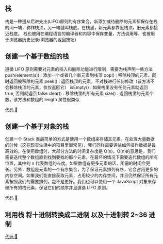 ## 栈

栈是一种遵从后进先出(LIFO)原则的有序集合，新添加或待删除的元素都保存在栈的同一端，称作栈顶，另一端就叫栈底。在栈里，新元素都靠近栈顶，旧元素都接近栈底。
栈也被用在编程语言的编译器和内容中保存变量，方法调用等，也被用于浏览器历史记录(浏览器的返回按钮)

## 创建一个基于数组的栈

遵循 LIFO 原则需要对元素的插入和删除功能进行限制，需要为栈声明一些方法
push(element(s)) : 添加一个或者几个新元素到栈顶
pop() : 移除栈顶的元素，同时返回被移除的元素
peek() : 返回栈顶的元素，不对栈进行任何修改（该方法不会移除栈顶的元素，仅仅返回它）
isEmpty() : 如果栈里没有任何元素就返回 true, 否则就返回 false
clear() : 移除栈里的所有元素
size() : 返回栈里的元素个数，该方法和数组的 length 属性很类似

[代码 🌰](/code/stack-array.js)

## 创建一个基于对象的栈

创建一个 Stack 类最简单的方式是使用一个数组来存储其元素。在处理大量数据的时候（这在现实生活中的项目里很常见），我们同样需要评估如何操作数据是最高效的。在使用数组时，大部分方法的时间复杂度是 O(n)。O(n)的意思是，我们需要迭代整个数组直到找到要找的那个元素，在最坏的情况下需要迭代数组的所有位置，其中的 n 代表数组的长度。如果数组有更多元素的话，所需的时间会更长。另外，数组是元素的一个有序集合，为了保证元素排列有序，它会占用更多的内存空间。如果我们能直接获取元素，占用较少的内存空间，并且仍然保证所有元素按照我们的需要排列，岂不是更好。我们也可以使用一个 JavaScript 对象来存储所有的栈元素，保证它们的顺序并且遵循 LIFO 原则。

[代码 🌰](/code/stack-object.js)

## 利用栈 将十进制转换成二进制 以及十进制转 2~36 进制

[代码 🌰](/code/decimalToBinary.js)
